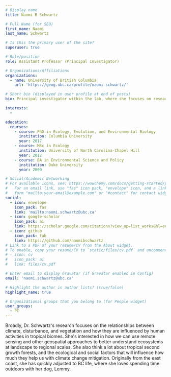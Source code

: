 ```yaml
---
# Display name
title: Naomi B Schwartz

# Full Name (for SEO)
first_name: Naomi
last_name: Schwartz

# Is this the primary user of the site?
superuser: true

# Role/position
role: Assistant Professor (Principal Investigator)

# Organizations/Affiliations
organizations:
  - name: University of British Columbia 
    url: 'https://geog.ubc.ca/profile/naomi-schwartz/'

# Short bio (displayed in user profile at end of posts)
bio: Principal investigator within the lab, where she focuses on researching relationships between climate, disturbance, and vegetation and how they are influenced by human activities in tropical biomes. Her main mode of analysis is through remote sensing and geospatial analyses.

interests:
  - 

education:
  courses:
    - course: PhD in Ecology, Evolution, and Environmental Biology
      institution: Columbia University
      year: 2017
    - course: MSc in Ecology
      institution: University of North Carolina-Chapel Hill
      year: 2012
    - course: BA in Environmental Science and Policy
      institution: Duke University
      year: 2009

# Social/Academic Networking
# For available icons, see: https://wowchemy.com/docs/getting-started/page-builder/#icons
#   For an email link, use "fas" icon pack, "envelope" icon, and a link in the
#   form "mailto:your-email@example.com" or "#contact" for contact widget.
social:
  - icon: envelope
    icon_pack: fas
    link: 'mailto:naomi.schwartz@ubc.ca'
  - icon: google-scholar
    icon_pack: ai
    link: https://scholar.google.com/citations?view_op=list_works&hl=en&hl=en&user=c0mrv9IAAAAJ&sortby=pubdate
  - icon: github
    icon_pack: fab
    link: https://github.com/naomibschwartz
# Link to a PDF of your resume/CV from the About widget.
# To enable, copy your resume/CV to `static/files/cv.pdf` and uncomment the lines below.
# - icon: cv
#   icon_pack: ai
#   link: files/cv.pdf

# Enter email to display Gravatar (if Gravatar enabled in Config)
email: 'naomi.schwartz@ubc.ca'

# Highlight the author in author lists? (true/false)
highlight_name: true

# Organizational groups that you belong to (for People widget)
user_groups:
  - PI
---
```


Broadly, Dr. Schwartz's research focuses on the relationships between climate, disturbance, and vegetation and how they are influenced by human activities in tropical biomes. She's interested in how we can use remote sensing and other geospatial approaches to better understand ecosystems at landscape to regional scales. She also think a lot about tropical second growth forests, and the ecological and social factors that will influence how much they help us with climate change mitigation. Originally from the east coast, she has quickly adjusted to BC life, where she loves spending time outdoors with her dog, Lemmy.
